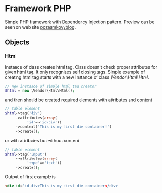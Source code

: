 # Framework PHP
Simple PHP framework with Dependency Injection pattern. Preview can be seen on web site [poznamkovyblog](http://poznamkovyblog.cekuj.net).
## Objects
### Html
Instance of class creates html tag. Class doesn't check proper attributes for given html tag. It only recognizes self closing tags.
Simple example of creating html tag starts with a new Instance of class *\Vendor\Html\Html*.
```php
// new instance of simple html tag creator
$html = new \Vendor\Html\Html();
```
and then should be created required elements with attributes and content
```php
// table element
$html->tag('div')
     ->attributes(array(
          'id'=>'id-div'))
     ->content('This is my first div container!')
     ->create();
```
or with attributes but without content
```php
// table element
$html->tag('input')
     ->attributes(array(
          'type'=>'text'))
     ->create();
```
Output of first example is
```html
<div id='id-div>This is my first div container</div>
```
